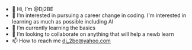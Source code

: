 - 👋 Hi, I’m @Dj2BE
- 👀 I’m interested in pursuing a career change in coding. I'm interested in learning as much as possible including AI
- 🌱 I’m currently learning the basics
- 💞️ I’m looking to collaborate on anything that will help a newb learn
- 📫 How to reach me dj_2be@yahoo.com

<!---
Dj2BE/Dj2BE is a ✨ special ✨ repository because its `README.md` (this file) appears on your GitHub profile.
You can click the Preview link to take a look at your changes.
--->
